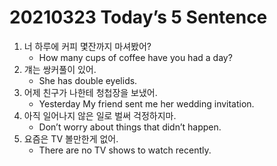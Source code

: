 # 20210323 Today’s 5 Sentence



1. 너 하루에 커피 몇잔까지 마셔봤어?
   - How many cups of coffee have you had a day?
2. 걔는 쌍커풀이 있어.
   - She has double eyelids.
3. 어제 친구가 나한테 청첩장을 보냈어.
   - Yesterday My friend sent me her wedding invitation.
4. 아직 일어나지 않은 일로 벌써 걱정하지마.
   - Don’t worry about things that didn’t happen.
5. 요즘은 TV 볼만한게 없어.
   - There are no TV shows to watch recently.